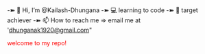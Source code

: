 -➽ 👋 Hi, I’m @Kailash-Dhungana
-➽ 💻 learning to code
-➽ 🏹 target achiever
-➽ 📫 How to reach me => email me at 'dhunganak1920@gmail.com"

<!---
Kailash-Codes/Kailash-Codes is a ✨ special ✨ repository because its `README.md` (this file) appears on your GitHub profile.
You can click the Preview link to take a look at your changes.
--->
<hello style="color:red">welcome to my repo!</hello>


